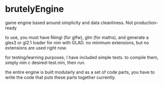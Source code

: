 # brutelyEngine
game engine based around simplicity and data cleanliness. Not production-ready

to use, you must have Nimgl (for glfw), glm (for maths), and generate a gles3 or gl2.1 loader for nim with GLAD. no minimum extensions, but no extensions are used right now.

for testing/learning purposes, I have included simple tests. to compile them, simply nim c desired-test.nim, then run.

the entire engine is built modularly and as a set of code parts, you have to write the code that puts these parts together currently.
